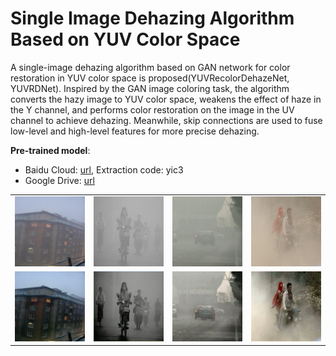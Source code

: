 # Single Image Dehazing Algorithm Based on YUV Color Space

A single-image dehazing algorithm based on GAN network for color restoration in YUV color space is proposed(YUVRecolorDehazeNet, YUVRDNet). Inspired by the GAN image coloring task, the algorithm converts the hazy image to YUV color space, weakens the effect of haze in the Y channel, and performs color restoration on the image in the UV channel to achieve dehazing. Meanwhile, skip connections are used to fuse low-level and high-level features for more precise dehazing.

**Pre-trained model**: 

- Baidu Cloud: [url](https://pan.baidu.com/s/1iDszwF7vNuliNuGNcPfk2Q?pwd=yic3), Extraction code: yic3
- Google Drive: [url](https://drive.google.com/file/d/1v4k1LzI7Ozo99D3N7SxBHf1iogRiCJEz/view?usp=sharing)

<table>
  <tr>
    <td align="center"><img src="img/haze_2.jpg" width="250px"></td>
    <td align="center"><img src="img/haze_3.jpg" width="250px"></td>
    <td align="center"><img src="img/haze_4.jpg" width="250px"></td>
    <td align="center"><img src="img/haze_5.jpg" width="250px"></td>
  </tr>
  <tr>
    <td align="center"><img src="img/haze_2_.jpg" width="250px"></td>
    <td align="center"><img src="img/haze_3_.jpg" width="250px"></td>
    <td align="center"><img src="img/haze_4_.jpg" width="250px"></td>
    <td align="center"><img src="img/haze_5_.jpg" width="250px"></td>
  </tr>
</table>
